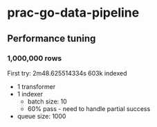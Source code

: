 # prac-go-data-pipeline

## Performance tuning

### 1,000,000 rows
First try: 2m48.625514334s
603k indexed
- 1 transformer
- 1 indexer
    - batch size: 10
    - 60% pass - need to handle partial success
- queue size: 1000
